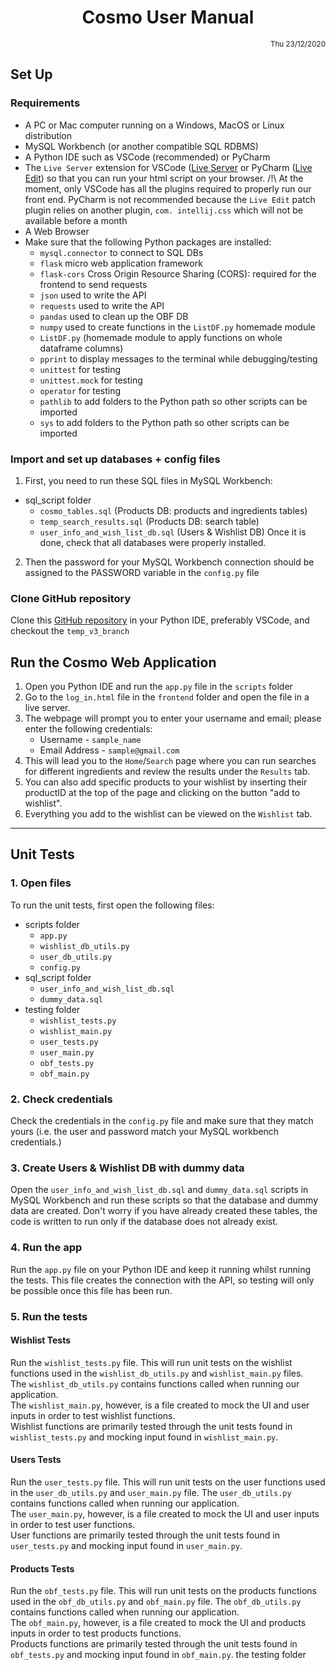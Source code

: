 # <center>Cosmo User Manual</center>
<small><div style="text-align: right">Thu 23/12/2020</div></small>

## Set Up
### Requirements
- A PC or Mac computer running on a Windows, MacOS or Linux distribution
- MySQL Workbench (or another compatible SQL RDBMS)
- A Python IDE such as VSCode (recommended) or PyCharm
- The `Live Server` extension for VSCode ([Live Server](https://marketplace.visualstudio.com/items?itemName=ritwickdey.LiveServer) or PyCharm ([Live Edit](https://www.jetbrains.com/help/pycharm/live-editing.html)) so that you can run your html script on your browser.
/!\ At the moment, only VSCode has all the plugins required to properly run our front end. PyCharm is not recommended because the `Live Edit` patch plugin relies on another plugin, `com. intellij.css` which will not be available before a month 
- A Web Browser
- Make sure that the following Python packages are installed:
  - `mysql.connector` to connect to SQL DBs
  - `flask` micro web application framework
  - `flask-cors` Cross Origin Resource Sharing (CORS): required for the frontend to send requests
  - `json` used to write the API
  - `requests` used to write the API
  - `pandas` used to clean up the OBF DB
  - `numpy` used to create functions in the `ListDF.py` homemade module
  - `ListDF.py` (homemade module to apply functions on whole dataframe columns)
  - `pprint` to display messages to the terminal while debugging/testing
  - `unittest` for testing
  - `unittest.mock` for testing
  - `operator` for testing
  - `pathlib` to add folders to the Python path so other scripts can be imported
  - `sys` to add folders to the Python path so other scripts can be imported

### Import and set up databases + config files
1. First, you need to run these SQL files in MySQL Workbench:
  - sql_script folder
    - `cosmo_tables.sql` (Products DB: products and ingredients tables)
    - `temp_search_results.sql` (Products DB: search table)
    - `user_info_and_wish_list_db.sql` (Users & Wishlist DB)
  Once it is done, check that all databases were properly installed.
2. Then the password for your MySQL Workbench connection should be assigned to the PASSWORD variable in the `config.py` file

### Clone GitHub repository
Clone this [GitHub repository](https://github.com/cn4218/CFGProject) in your Python IDE, preferably VSCode, and checkout the `temp_v3_branch`



## Run the Cosmo Web Application
1. Open you Python IDE and run the `app.py` file in the `scripts` folder
2. Go to the `log_in.html` file in the `frontend` folder and open the file in a live server. 
3. The webpage will prompt you to enter your username and email; please enter the following credentials:
   - Username - `sample_name`
   - Email Address - `sample@gmail.com`
4. This will lead you to the `Home`/`Search` page where you can run searches for different ingredients and review the results under the `Results` tab. 
5. You can also add specific products to your wishlist by inserting their productID at the top of the page and clicking on the button "add to wishlist". 
6. Everything you add to the wishlist can be viewed on the `Wishlist` tab.

*** 
## Unit Tests
### 1. Open files
To run the unit tests, first open the following files: 
- scripts folder
  - `app.py`
  - `wishlist_db_utils.py`
  - `user_db_utils.py`
  - `config.py`
- sql_script folder
  - `user_info_and_wish_list_db.sql`
  - `dummy_data.sql`
- testing folder
  - `wishlist_tests.py`
  - `wishlist_main.py`
  - `user_tests.py`
  - `user_main.py`
  - `obf_tests.py`
  - `obf_main.py`

### 2. Check credentials
Check the credentials in the `config.py` file and make sure that they match yours (i.e. the user and password match your MySQL workbench credentials.)

### 3. Create Users & Wishlist DB with dummy data
Open the `user_info_and_wish_list_db.sql` and `dummy_data.sql` scripts in MySQL Workbench and run these scripts so that the database and dummy data are created. Don't worry if you have already created these tables, the code is written to run only if the database does not already exist. 

### 4. Run the app
Run the `app.py` file on your Python IDE and keep it running whilst running the tests. This file creates the connection with the API, so testing will only be possible once this file has been run. 

### 5. Run the tests
#### Wishlist Tests
Run the `wishlist_tests.py` file. This will run unit tests on the wishlist functions used in the `wishlist_db_utils.py` and `wishlist_main.py` files.  
The `wishlist_db_utils.py` contains functions called when running our application.  
The `wishlist_main.py`, however, is a file created to mock the UI and user inputs in order to test wishlist functions.  
Wishlist functions are primarily tested through the unit tests found in `wishlist_tests.py` and mocking input found in `wishlist_main.py`. 

#### Users Tests
Run the `user_tests.py` file. This will run unit tests on the user functions used in the `user_db_utils.py` and `user_main.py` file.
The `user_db_utils.py` contains functions called when running our application.  
The `user_main.py`, however, is a file created to mock the UI and user inputs in order to test user functions.  
User functions are primarily tested through the unit tests found in `user_tests.py` and mocking input found in `user_main.py`.

#### Products Tests
Run the `obf_tests.py` file. This will run unit tests on the products functions used in the `obf_db_utils.py` and `obf_main.py` file.
The `obf_db_utils.py` contains functions called when running our application.  
The `obf_main.py`, however, is a file created to mock the UI and products inputs in order to test products functions.  
Products functions are primarily tested through the unit tests found in `obf_tests.py` and mocking input found in `obf_main.py`.
 the testing folder